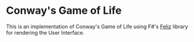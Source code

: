 # Conway's Game of Life

This is an implementation of Conway's Game of Life using F#'s [Feliz](https://zaid-ajaj.github.io/Feliz/) library for rendering the User Interface.